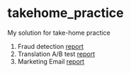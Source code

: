 # takehome_practice
My solution for take-home practice
1. Fraud detection [report](Fraud/report.md)
2. Translation A/B test [report](Translation_Test/report.md)
3. Marketing Email [report](Takehome_prac_1/report.md)
